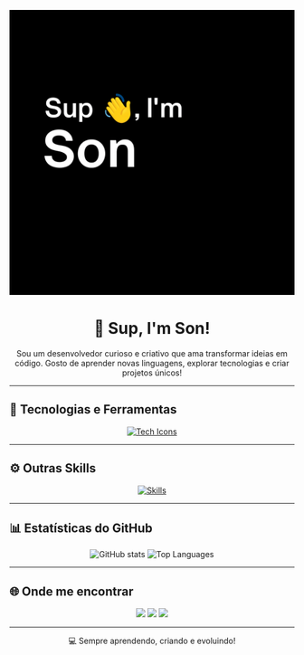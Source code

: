 ![image](https://github.com/H4rris0nDev/H4rris0nDev/blob/35c5d2f4e42db4a9864f126f1b48759a8fe78d3a/image.png)

<h1 align="center">👋 Sup, I'm Son!</h1>

<p align="center">
Sou um desenvolvedor curioso e criativo que ama transformar ideias em código.  
Gosto de aprender novas linguagens, explorar tecnologias e criar projetos únicos!
</p>

---

## 🧠 Tecnologias e Ferramentas

<p align="center">
  <a href="https://skillicons.dev">
    <img src="https://skillicons.dev/icons?i=vscode,py,css,html,js,java" alt="Tech Icons" />
  </a>
</p>

---

## ⚙️ Outras Skills

<p align="center">
  <a href="https://skillicons.dev">
    <img src="https://skillicons.dev/icons?i=git,github,arduino,c,cpp,nodejs,express,electron,npm,zig,lua,flutter,dart,cloudflare,sqlite,docker" alt="Skills" />
  </a>
</p>

---

## 📊 Estatísticas do GitHub

<p align="center">
  <img height="150" src="https://github-readme-stats.vercel.app/api?username=Niximkk&theme=dracula&show_icons=true&include_all_commits=true" alt="GitHub stats" />
  <img height="150" src="https://github-readme-stats.vercel.app/api/top-langs/?username=Niximkk&theme=dracula&layout=compact" alt="Top Languages" />
</p>

---

## 🌐 Onde me encontrar

<p align="center">
  <a href="https://github.com/Niximkk"><img src="https://img.shields.io/badge/GitHub-181717?style=for-the-badge&logo=github&logoColor=white" /></a>
  <a href="https://discord.com/users/"><img src="https://img.shields.io/badge/Discord-5865F2?style=for-the-badge&logo=discord&logoColor=white" /></a>
  <a href="mailto:"><img src="https://img.shields.io/badge/Email-D14836?style=for-the-badge&logo=gmail&logoColor=white" /></a>
</p>

---

<p align="center">
  💻 Sempre aprendendo, criando e evoluindo!
</p>
